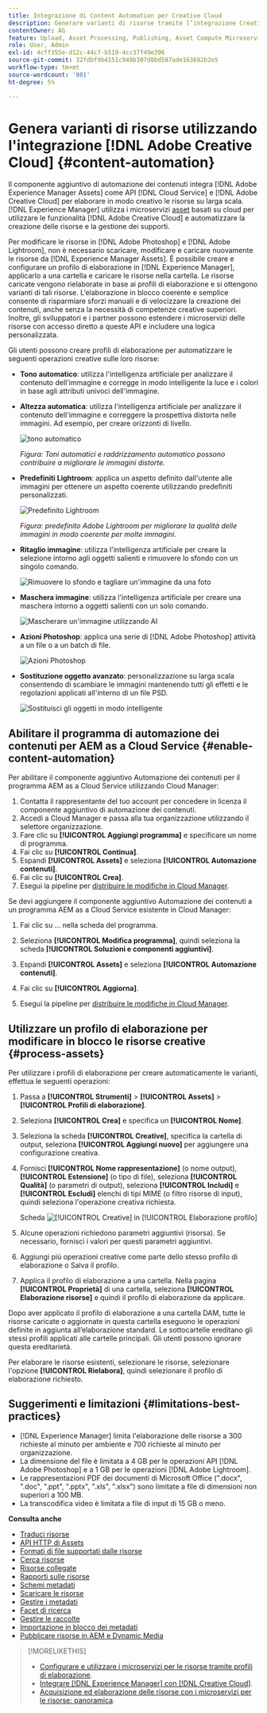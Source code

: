 ```yaml
---
title: Integrazione di Content Automation per Creative Cloud
description: Generare varianti di risorse tramite l’integrazione Creative Cloud
contentOwner: AG
feature: Upload, Asset Processing, Publishing, Asset Compute Microservices
role: User, Admin
exl-id: 4cff355e-d12c-44c7-b519-4cc37f49e396
source-git-commit: 32fdbf9b4151c949b307d8bd587ade163682b2e5
workflow-type: tm+mt
source-wordcount: '801'
ht-degree: 5%

---
```


# Genera varianti di risorse utilizzando l&#39;integrazione [!DNL Adobe Creative Cloud] {#content-automation}

Il componente aggiuntivo di automazione dei contenuti integra [!DNL Adobe Experience Manager Assets] come API [!DNL Cloud Service] e [!DNL Adobe Creative Cloud] per elaborare in modo creativo le risorse su larga scala. [!DNL Experience Manager] utilizza i microservizi [asset](/help/assets/asset-microservices-overview.md) basati su cloud per utilizzare le funzionalità [!DNL Adobe Creative Cloud] e automatizzare la creazione delle risorse e la gestione dei supporti.

Per modificare le risorse in [!DNL Adobe Photoshop] e [!DNL Adobe Lightroom], non è necessario scaricare, modificare e caricare nuovamente le risorse da [!DNL Experience Manager Assets]. È possibile creare e configurare un profilo di elaborazione in [!DNL Experience Manager], applicarlo a una cartella e caricare le risorse nella cartella. Le risorse caricate vengono rielaborate in base ai profili di elaborazione e si ottengono varianti di tali risorse. L’elaborazione in blocco coerente e semplice consente di risparmiare sforzi manuali e di velocizzare la creazione dei contenuti, anche senza la necessità di competenze creative superiori. Inoltre, gli sviluppatori e i partner possono estendere i microservizi delle risorse con accesso diretto a queste API e includere una logica personalizzata.

Gli utenti possono creare profili di elaborazione per automatizzare le seguenti operazioni creative sulle loro risorse:

* **Tono automatico**: utilizza l&#39;intelligenza artificiale per analizzare il contenuto dell&#39;immagine e corregge in modo intelligente la luce e i colori in base agli attributi univoci dell&#39;immagine.

* **Altezza automatica**: utilizza l&#39;intelligenza artificiale per analizzare il contenuto dell&#39;immagine e correggere la prospettiva distorta nelle immagini. Ad esempio, per creare orizzonti di livello.

  ![tono automatico](/help/assets/assets/content-automation-autotone.png)

  *Figura: Toni automatici e raddrizzamento automatico possono contribuire a migliorare le immagini distorte.*

* **Predefiniti Lightroom**: applica un aspetto definito dall&#39;utente alle immagini per ottenere un aspetto coerente utilizzando predefiniti personalizzati.

  ![Predefinito Lightroom](/help/assets/assets/content-automation-lrpresets.png)

  *Figura: predefinito Adobe Lightroom per migliorare la qualità delle immagini in modo coerente per molte immagini.*

* **Ritaglio immagine**: utilizza l&#39;intelligenza artificiale per creare la selezione intorno agli oggetti salienti e rimuovere lo sfondo con un singolo comando.

  ![Rimuovere lo sfondo e tagliare un&#39;immagine da una foto](/help/assets/assets/content-automation-backgroundremove.png)

* **Maschera immagine**: utilizza l&#39;intelligenza artificiale per creare una maschera intorno a oggetti salienti con un solo comando.

  ![Mascherare un&#39;immagine utilizzando AI](/help/assets/assets/content-automation-mask.png)

* **Azioni Photoshop**: applica una serie di [!DNL Adobe Photoshop] attività a un file o a un batch di file.

  ![Azioni Photoshop](/help/assets/assets/content-automation-psactions.png)

* **Sostituzione oggetto avanzato**: personalizzazione su larga scala consentendo di scambiare le immagini mantenendo tutti gli effetti e le regolazioni applicati all&#39;interno di un file PSD.

  ![Sostituisci gli oggetti in modo intelligente](/help/assets/assets/content-automation-objectreplace.png)

## Abilitare il programma di automazione dei contenuti per AEM as a Cloud Service {#enable-content-automation}

Per abilitare il componente aggiuntivo Automazione dei contenuti per il programma AEM as a Cloud Service utilizzando Cloud Manager:

1. Contatta il rappresentante del tuo account per concedere in licenza il componente aggiuntivo di automazione dei contenuti.
1. Accedi a Cloud Manager e passa alla tua organizzazione utilizzando il selettore organizzazione.
1. Fare clic su **[!UICONTROL Aggiungi programma]** e specificare un nome di programma.
1. Fai clic su **[!UICONTROL Continua]**.
1. Espandi **[!UICONTROL Assets]** e seleziona **[!UICONTROL Automazione contenuti]**.
1. Fai clic su **[!UICONTROL Crea]**.
1. Esegui la pipeline per [distribuire le modifiche in Cloud Manager](https://experienceleague.adobe.com/docs/experience-manager-cloud-service/content/implementing/using-cloud-manager/deploy-code.html?lang=it).

Se devi aggiungere il componente aggiuntivo Automazione dei contenuti a un programma AEM as a Cloud Service esistente in Cloud Manager:

1. Fai clic su ... nella scheda del programma.

1. Seleziona **[!UICONTROL Modifica programma]**, quindi seleziona la scheda **[!UICONTROL Soluzioni e componenti aggiuntivi]**.

1. Espandi **[!UICONTROL Assets]** e seleziona **[!UICONTROL Automazione contenuti]**.
1. Fai clic su **[!UICONTROL Aggiorna]**.
1. Esegui la pipeline per [distribuire le modifiche in Cloud Manager](https://experienceleague.adobe.com/docs/experience-manager-cloud-service/content/implementing/using-cloud-manager/deploy-code.html?lang=it).

## Utilizzare un profilo di elaborazione per modificare in blocco le risorse creative {#process-assets}

Per utilizzare i profili di elaborazione per creare automaticamente le varianti, effettua le seguenti operazioni:

1. Passa a **[!UICONTROL Strumenti]** > **[!UICONTROL Assets]** > **[!UICONTROL Profili di elaborazione]**.

1. Seleziona **[!UICONTROL Crea]** e specifica un **[!UICONTROL Nome]**.

1. Seleziona la scheda **[!UICONTROL Creative]**, specifica la cartella di output, seleziona **[!UICONTROL Aggiungi nuovo]** per aggiungere una configurazione creativa.

1. Fornisci **[!UICONTROL Nome rappresentazione]** (o nome output), **[!UICONTROL Estensione]** (o tipo di file), seleziona **[!UICONTROL Qualità]** (o parametri di output), seleziona **[!UICONTROL Includi]** e **[!UICONTROL Escludi]** elenchi di tipi MIME (o filtro risorse di input), quindi seleziona l&#39;operazione creativa richiesta.

   Scheda ![[!UICONTROL Creative] in [!UICONTROL Elaborazione profilo]](assets/creative-processing-profile.png)

1. Alcune operazioni richiedono parametri aggiuntivi (risorsa). Se necessario, fornisci i valori per questi parametri aggiuntivi.

1. Aggiungi più operazioni creative come parte dello stesso profilo di elaborazione o Salva il profilo.

1. Applica il profilo di elaborazione a una cartella. Nella pagina **[!UICONTROL Proprietà]** di una cartella, seleziona **[!UICONTROL Elaborazione risorse]** e quindi il profilo di elaborazione da applicare.

Dopo aver applicato il profilo di elaborazione a una cartella DAM, tutte le risorse caricate o aggiornate in questa cartella eseguono le operazioni definite in aggiunta all’elaborazione standard. Le sottocartelle ereditano gli stessi profili applicati alle cartelle principali. Gli utenti possono ignorare questa ereditarietà.

Per elaborare le risorse esistenti, selezionare le risorse, selezionare l&#39;opzione **[!UICONTROL Rielabora]**, quindi selezionare il profilo di elaborazione richiesto.

## Suggerimenti e limitazioni {#limitations-best-practices}

* [!DNL Experience Manager] limita l&#39;elaborazione delle risorse a 300 richieste al minuto per ambiente e 700 richieste al minuto per organizzazione.
* La dimensione del file è limitata a 4 GB per le operazioni API [!DNL Adobe Photoshop] e a 1 GB per le operazioni [!DNL Adobe Lightroom].
* Le rappresentazioni PDF dei documenti di Microsoft Office (&quot;.docx&quot;, &quot;.doc&quot;, &quot;.ppt&quot;, &quot;.pptx&quot;, &quot;.xls&quot;, &quot;.xlsx&quot;) sono limitate a file di dimensioni non superiori a 100 MB.
* La transcodifica video è limitata a file di input di 15 GB o meno.

**Consulta anche**

* [Traduci risorse](translate-assets.md)
* [API HTTP di Assets](mac-api-assets.md)
* [Formati di file supportati dalle risorse](file-format-support.md)
* [Cerca risorse](search-assets.md)
* [Risorse collegate](use-assets-across-connected-assets-instances.md)
* [Rapporti sulle risorse](asset-reports.md)
* [Schemi metadati](metadata-schemas.md)
* [Scaricare le risorse](download-assets-from-aem.md)
* [Gestire i metadati](manage-metadata.md)
* [Facet di ricerca](search-facets.md)
* [Gestire le raccolte](manage-collections.md)
* [Importazione in blocco dei metadati](metadata-import-export.md)
* [Pubblicare risorse in AEM e Dynamic Media](/help/assets/publish-assets-to-aem-and-dm.md)

>[!MORELIKETHIS]
>
>* [Configurare e utilizzare i microservizi per le risorse tramite profili di elaborazione](/help/assets/asset-microservices-configure-and-use.md).
>* [Integrare [!DNL Experience Manager] con [!DNL Creative Cloud]](/help/assets/aem-cc-integration-best-practices.md).
>* [Acquisizione ed elaborazione delle risorse con i microservizi per le risorse: panoramica](/help/assets/asset-microservices-overview.md).
